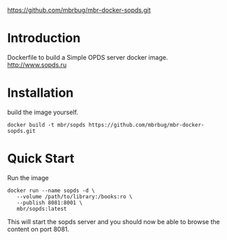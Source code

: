 https://github.com/mbrbug/mbr-docker-sopds.git

# Introduction

Dockerfile to build a Simple OPDS server docker image.
http://www.sopds.ru

# Installation

build the image yourself.

```
docker build -t mbr/sopds https://github.com/mbrbug/mbr-docker-sopds.git
```

# Quick Start

Run the image

```
docker run --name sopds -d \
   --volume /path/to/library:/books:ro \
   --publish 8081:8001 \
   mbr/sopds:latest
```

This will start the sopds server and you should now be able to browse the content on port 8081.
